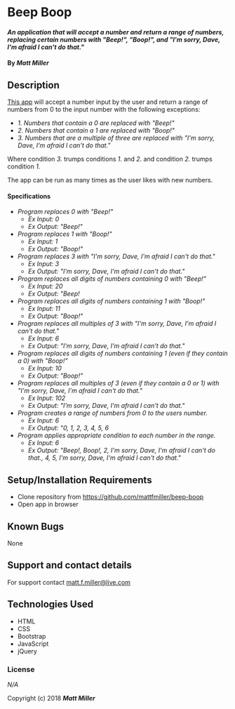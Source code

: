# Beep Boop

#### _An application that will accept a number and return a range of numbers, replacing certain numbers with "Beep!", "Boop!", and "I'm sorry, Dave, I'm afraid I can't do that."_

#### By _**Matt Miller**_

## Description

  <a href="https://mattfmiller.github.io/beep-boop/">This app</a> will accept a number input by the user and return a range of numbers from 0 to the input number with the following exceptions:

  * _1. Numbers that contain a 0 are replaced with "Beep!"_
  * _2. Numbers that contain a 1 are replaced with "Boop!"_
  * _3. Numbers that are a multiple of three are replaced with "I'm sorry, Dave, I'm afraid I can't do that."_

  Where condition _3._ trumps conditions _1._ and _2._ and condition _2._ trumps condition _1._

  The app can be run as many times as the user likes with new numbers.

#### Specifications
  * _Program replaces 0 with "Beep!"_
    * _Ex Input: 0_
    * _Ex Output: "Beep!"_
  * _Program replaces 1 with "Boop!"_
    * _Ex Input: 1_
    * _Ex Output: "Boop!"_
  * _Program replaces 3 with "I'm sorry, Dave, I'm afraid I can't do that."_
    * _Ex Input: 3_
    * _Ex Output: "I'm sorry, Dave, I'm afraid I can't do that."_
  * _Program replaces all digits of numbers containing 0 with "Beep!"_
    * _Ex Input: 20_
    * _Ex Output: "Beep!_
  * _Program replaces all digits of numbers containing 1 with "Boop!"_
    * _Ex Input: 11_
    * _Ex Output: "Boop!"_
  * _Program replaces all multiples of 3 with "I'm sorry, Dave, I'm afraid I can't do that."_
    * _Ex Input: 6_
    * _Ex Output: "I'm sorry, Dave, I'm afraid I can't do that."_
  * _Program replaces all digits of numbers containing 1 (even if they contain a 0) with "Boop!"_
    * _Ex Input: 10_
    * _Ex Output: "Boop!"_
  * _Program replaces all multiples of 3 (even if they contain a 0 or 1) with "I'm sorry, Dave, I'm afraid I can't do that."_
    * _Ex Input: 102_
    * _Ex Output: "I'm sorry, Dave, I'm afraid I can't do that."_
  * _Program creates a range of numbers from 0 to the users number._
    * _Ex Input: 6_
    * _Ex Output: "0, 1, 2, 3, 4, 5, 6_
  * _Program applies appropriate condition to each number in the range._
    * _Ex Input: 6_
    * _Ex Output: "Beep!, Boop!, 2, I'm sorry, Dave, I'm afraid I can't do that., 4, 5, I'm sorry, Dave, I'm afraid I can't do that."_

## Setup/Installation Requirements

* Clone repository from https://github.com/mattfmiller/beep-boop
* Open app in browser

## Known Bugs

None

## Support and contact details

For support contact matt.f.miller@live.com

## Technologies Used

* HTML
* CSS
* Bootstrap
* JavaScript
* jQuery

### License

*N/A*

Copyright (c) 2018 **_Matt Miller_**
